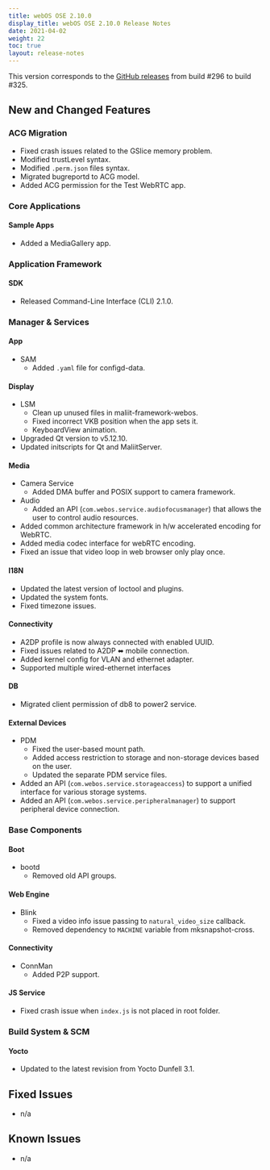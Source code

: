 ```yaml
---
title: webOS OSE 2.10.0
display_title: webOS OSE 2.10.0 Release Notes
date: 2021-04-02
weight: 22
toc: true
layout: release-notes
---
```


This version corresponds to the [GitHub releases](https://github.com/webosose/build-webos/releases) from build #296 to build #325.

## New and Changed Features

### ACG Migration

- Fixed crash issues related to the GSlice memory problem.
- Modified trustLevel syntax.
- Modified `.perm.json` files syntax.
- Migrated bugreportd to ACG model.
- Added ACG permission for the Test WebRTC app.

### Core Applications

#### Sample Apps

- Added a MediaGallery app. 

### Application Framework

#### SDK

- Released Command-Line Interface (CLI) 2.1.0.

### Manager & Services

#### App

- SAM
    - Added `.yaml` file for configd-data.

#### Display 

- LSM
    - Clean up unused files in maliit-framework-webos.
    - Fixed incorrect VKB position when the app sets it.
    - KeyboardView animation.
- Upgraded Qt version to v5.12.10.
- Updated initscripts for Qt and MaliitServer.

#### Media

- Camera Service
    - Added DMA buffer and POSIX support to camera framework.
- Audio
    - Added an API (`com.webos.service.audiofocusmanager`) that allows the user to control audio resources.
- Added common architecture framework in h/w accelerated encoding for WebRTC. 
- Added media codec interface for webRTC encoding.
- Fixed an issue that video loop in web browser only play once.

#### I18N

- Updated the latest version of loctool and plugins.
- Updated the system fonts.
- Fixed timezone issues.

#### Connectivity

- A2DP profile is now always connected with enabled UUID.
- Fixed issues related to A2DP ⬌ mobile connection.
- Added kernel config for VLAN and ethernet adapter.
- Supported multiple wired-ethernet interfaces

#### DB

- Migrated client permission of db8 to power2 service.
   
#### External Devices

- PDM
    - Fixed the user-based mount path.
    - Added access restriction to storage and non-storage devices based on the user.
    - Updated the separate PDM service files. 
- Added an API (`com.webos.service.storageaccess`) to support a unified interface for various storage systems.
- Added an API (`com.webos.service.peripheralmanager`) to support peripheral device connection. 

### Base Components

#### Boot

- bootd
    - Removed old API groups.

#### Web Engine

- Blink
    - Fixed a video info issue passing to `natural_video_size` callback. 
    - Removed dependency to `MACHINE` variable from mksnapshot-cross.
#### Connectivity

- ConnMan
    - Added P2P support.

#### JS Service

- Fixed crash issue when `index.js` is not placed in root folder.

### Build System & SCM

#### Yocto

- Updated to the latest revision from Yocto Dunfell 3.1.

## Fixed Issues

* n/a

## Known Issues

* n/a
